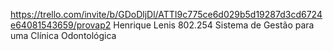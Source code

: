 https://trello.com/invite/b/GDoDljDl/ATTI9c775ce6d029b5d19287d3cd6724e64081543659/provap2
Henrique Lenis 802.254
Sistema de Gestão para uma Clínica Odontológica
